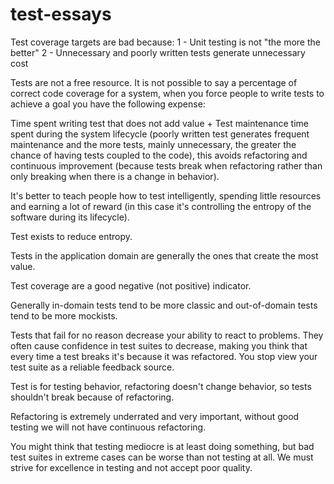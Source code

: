 # test-essays

Test coverage targets are bad because:
1 - Unit testing is not "the more the better"
2 - Unnecessary and poorly written tests generate unnecessary cost

Tests are not a free resource. It is not possible to say a percentage of correct code coverage for a system, when you force people to write tests to achieve a goal you have the following expense:

Time spent writing test that does not add value
+
Test maintenance time spent during the system lifecycle (poorly written test generates frequent maintenance and the more tests, mainly unnecessary, the greater the chance of having tests coupled to the code), this avoids refactoring and continuous improvement (because tests break when refactoring rather than only breaking when there is a change in behavior).

It's better to teach people how to test intelligently, spending little resources and earning a lot of reward (in this case it's controlling the entropy of the software during its lifecycle).

Test exists to reduce entropy.

Tests in the application domain are generally the ones that create the most value.

Test coverage are a good negative (not positive) indicator.

Generally in-domain tests tend to be more classic and out-of-domain tests tend to be more mockists.

Tests that fail for no reason decrease your ability to react to problems. They often cause confidence in test suites to decrease, making you think that every time a test breaks it's because it was refactored. You stop view your test suite as a reliable feedback source.

Test is for testing behavior, refactoring doesn't change behavior, so tests shouldn't break because of refactoring.

Refactoring is extremely underrated and very important, without good testing we will not have continuous refactoring.

You might think that testing mediocre is at least doing something, but bad test suites in extreme cases can be worse than not testing at all. We must strive for excellence in testing and not accept poor quality.
